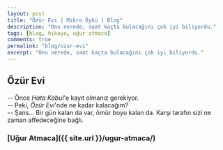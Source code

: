 ```yaml
---
layout: post
title: "Özür Evi | Mikro Öykü | Blog"
description: "Onu nerede, saat kaçta bulacağını çok iyi biliyordu."
tags: [blog, hikaye, uğur atmaca]
comments: true
permalink: "blog/ozur-evi"
excerpt: "Onu nerede, saat kaçta bulacağını çok iyi biliyordu."
---
```


## Özür Evi
-- Önce *Hata Kabul*'e kayıt olmanız gerekiyor.  
-- Peki, *Özür Evi*'nde ne kadar kalacağım?  
-- Şans... Bir gün kalan da var, ömür boyu kalan da. Karşı tarafın sizi ne zaman affedeceğine bağlı.

### [Uğur Atmaca]({{ site.url }}/ugur-atmaca/)